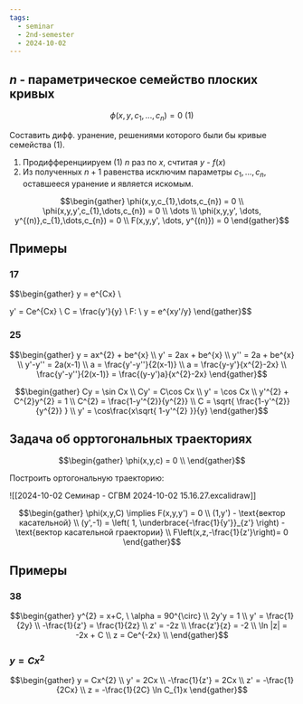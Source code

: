 ```yaml
---
tags:
  - seminar
  - 2nd-semester
  - 2024-10-02
---
```


## $n$ - параметрическое семейство плоских кривых

$$\phi(x,y,c_{1},\dots,c_{n}) = 0 \ (1)$$

Составить дифф. уранение, решениями которого были бы кривые семейства (1).

1. Продифференциируем (1) $n$ раз по $x$, cчтитая $y$ - $f(x)$
2. Из полученных $n+1$ равенства исключим параметры $c_{1}, \dots, c_{n}$, оставшееся уранение и является искомым.

$$\begin{gather}
\phi(x,y,c_{1},\dots,c_{n}) = 0 \\
\phi(x,y,y',c_{1},\dots,c_{n}) = 0 \\
\dots \\
\phi(x,y,y', \dots, y^{(n)},c_{1},\dots,c_{n}) = 0 \\
F(x,y,y', \dots, y^{(n)}) = 0
\end{gather}$$

## Примеры

### 17

$$\begin{gather}
y = e^{Cx} \\

y' = Ce^{Cx} \\
C = \frac{y'}{y} \\
F: \ y = e^{xy'/y} 
\end{gather}$$

### 25

$$\begin{gather}
y = ax^{2} + be^{x} \\
y' = 2ax + be^{x} \\
y'' = 2a + be^{x} \\
y'-y'' = 2a(x-1) \\
a = \frac{y'-y''}{2(x-1)} \\
a = \frac{y-y'}{x^{2}-2x} \\
\frac{y'-y''}{2(x-1)} = \frac{(y-y')a}{x^{2}-2x} 
\end{gather}$$

$$\begin{gather}
Cy = \sin Cx \\
Cy' = C\cos Cx \\
y' = \cos Cx \\
y'^{2} + C^{2}y^{2} = 1 \\
C^{2} = \frac{1-y'^{2}}{y^{2}} \\
C = \sqrt{ \frac{1-y'^{2}}{y^{2}} } \\
y' = \cos\frac{x\sqrt{ 1-y'^{2} }}{y} 
\end{gather}$$

## Задача об орртогональных траекториях

$$\begin{gather}
\phi(x,y,c) = 0 \\
\end{gather}$$

Построить ортогональную траекторию:

![[2024-10-02 Семинар - СГВМ 2024-10-02 15.16.27.excalidraw]]

$$\begin{gather}
\phi(x,y,C) \implies F(x,y,y') = 0 \\
(1,y') - \text{вектор касательной} \\
(y',-1) = \left( 1, \underbrace{-\frac{1}{y'}}_{z'} \right) - \text{вектор касательной граектории} \\
F\left(x,z,-\frac{1}{z'}\right)= 0
\end{gather}$$

## Примеры

### 38

$$\begin{gather}
y^{2} = x+C, \ \alpha = 90^{\circ} \\
2y'y = 1 \\
y' = \frac{1}{2y} \\
-\frac{1}{z'} = \frac{1}{2z} \\
z' = -2z \\
\frac{z'}{z} = -2 \\
\ln |z| = -2x + C \\
z = Ce^{-2x} \\
\end{gather}$$

### $y = Cx^{2}$ 

$$\begin{gather}
y = Cx^{2} \\
y' = 2Cx \\
-\frac{1}{z'} = 2Cx \\
z' = -\frac{1}{2Cx} \\
z = -\frac{1}{2C} \ln C_{1}x
\end{gather}$$
